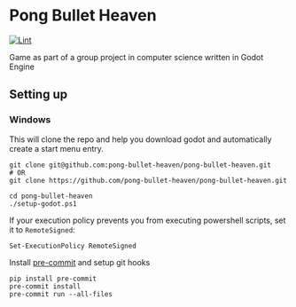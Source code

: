 # Pong Bullet Heaven

[![Lint](https://github.com/pong-bullet-heaven/pong-bullet-heaven/actions/workflows/lint.yml/badge.svg)](https://github.com/pong-bullet-heaven/pong-bullet-heaven/actions/workflows/lint.yml)

Game as part of a group project in computer science written in Godot Engine

## Setting up

### Windows

This will clone the repo and help you download godot and automatically create a start menu entry.

```pwsh
git clone git@github.com:pong-bullet-heaven/pong-bullet-heaven.git
# OR
git clone https://github.com/pong-bullet-heaven/pong-bullet-heaven.git

cd pong-bullet-heaven
./setup-godot.ps1
```

If your execution policy prevents you from executing powershell scripts, set it to `RemoteSigned`:

```pwsh
Set-ExecutionPolicy RemoteSigned
```

Install [pre-commit](https://github.com/pre-commit/pre-commit) and setup git hooks

```pwsh
pip install pre-commit
pre-commit install
pre-commit run --all-files
```

